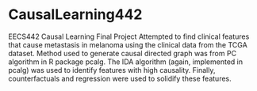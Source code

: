 # CausalLearning442
EECS442 Causal Learning Final Project
Attempted to find clinical features that cause metastasis in melanoma using the clinical data from the TCGA dataset.
Method used to generate causal directed graph was from PC algorithm in R package pcalg. 
The IDA algorithm (again, implemented in pcalg) was used to identify features with high causality.
Finally, counterfactuals and regression were used to solidify these features.
